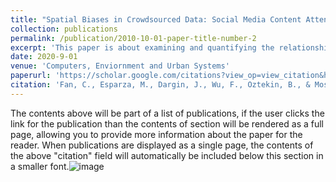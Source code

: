 ```yaml
---
title: "Spatial Biases in Crowdsourced Data: Social Media Content Attention Concentrates on Populous Areas in Disasters"
collection: publications
permalink: /publication/2010-10-01-paper-title-number-2
excerpt: 'This paper is about examining and quantifying the relationships among sociodemographic factors, damage claims, and social media attention on areas during a disaster. The research obtained disaster related tweets through twitter's API and through a content based analysis the research found that the relationship between population and social media attention is chacterized by a sub-linear power law. '
date: 2020-9-01
venue: 'Computers, Enviornment and Urban Systems'
paperurl: 'https://scholar.google.com/citations?view_op=view_citation&hl=en&user=-SGJS5UAAAAJ&citation_for_view=-SGJS5UAAAAJ:u5HHmVD_uO8C'
citation: 'Fan, C., Esparza, M., Dargin, J., Wu, F., Oztekin, B., & Mostafavi, A. (2020). Spatial biases in crowdsourced data: Social media content attention concentrates on populous areas in disasters. Computers, Environment and Urban Systems, 83, 101514.'
---
```


The contents above will be part of a list of publications, if the user clicks the link for the publication than the contents of section will be rendered as a full page, allowing you to provide more information about the paper for the reader. When publications are displayed as a single page, the contents of the above "citation" field will automatically be included below this section in a smaller font.![image](https://github.com/user-attachments/assets/9410cac0-c7f9-4806-949b-9176490c291e)

